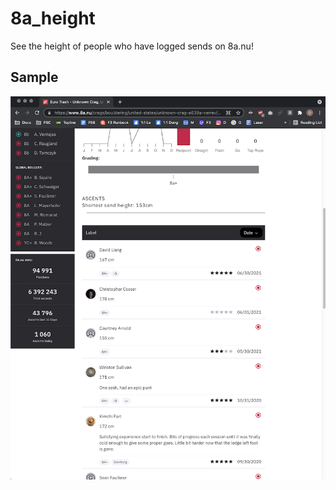 # 8a_height

See the height of people who have logged sends on 8a.nu!

## Sample
![8a height](8a_height.png)
